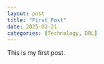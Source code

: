 ```yaml
---
layout: post
title: "First Post"
date: 2025-03-21
categories: [Technology, DRL]
---
```


This is my first post.
